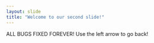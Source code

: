```yaml
---
layout: slide
title: "Welcome to our second slide!"
---
```

ALL BUGS FIXED FOREVER!
Use the left arrow to go back!
